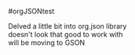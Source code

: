 #orgJSONtest

Delved a little bit into org.json library  
doesn't look that good to work with  
will be moving to GSON